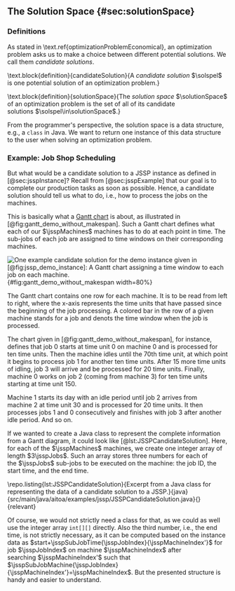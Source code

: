 ## The Solution Space {#sec:solutionSpace}

### Definitions

As stated in \text.ref{optimizationProblemEconomical}, an optimization problem asks us to make a choice between different potential solutions.
We call them *candidate solutions*.

\text.block{definition}{candidateSolution}{A *candidate solution*&nbsp;$\solspel$ is one potential solution of an optimization problem.}

\text.block{definition}{solutionSpace}{The *solution space*&nbsp;$\solutionSpace$ of an optimization problem is the set of all of its candidate solutions&nbsp;$\solspel\in\solutionSpace$.}

From the programmer's perspective, the solution space is a data structure, e.g., a `class` in Java.
We want to return one instance of this data structure to the user when solving an optimization problem.

### Example: Job Shop Scheduling

But what would be a candidate solution to a JSSP instance as defined in [@sec:jsspInstance]?
Recall from [@sec:jsspExample] that our goal is to complete our production tasks as soon as possible.
Hence, a candidate solution should tell us what to do, i.e., how to process the jobs on the machines.

This is basically what a [Gantt chart](http://en.wikipedia.org/wiki/Gantt_chart) is about, as illustrated in [@fig:gantt_demo_without_makespan].
Such a Gantt chart defines what each of our&nbsp;$\jsspMachines$ machines has to do at each point in time.
The sub-jobs of each job are assigned to time windows on their corresponding machines.

![One example candidate solution for the demo instance given in [@fig:jssp_demo_instance]: A Gantt chart assigning a time window to each job on each machine.](\relative.path{gantt_demo_without_makespan.svgz}){#fig:gantt_demo_without_makespan width=80%}

The Gantt chart contains one row for each machine.
It is to be read from left to right, where the x-axis represents the time units that have passed since the beginning of the job processing.
A colored bar in the row of a given machine stands for a job and denots the time window when the job is processed.

The chart given in [@fig:gantt_demo_without_makespan], for instance, defines that job&nbsp;0 starts at time unit&nbsp;0 on machine&nbsp;0 and is processed for ten time units.
Then the machine idles until the 70th time unit, at which point it begins to process job&nbsp;1 for another ten time units.
After 15 more time units of idling, job&nbsp;3 will arrive and be processed for 20 time units.
Finally, machine&nbsp;0 works on job&nbsp;2 (coming from machine&nbsp;3) for ten time units starting at time unit 150.

Machine&nbsp;1 starts its day with an idle period until job&nbsp;2 arrives from machine&nbsp;2 at time unit 30 and is processed for 20 time units.
It then processes jobs&nbsp;1 and 0 consecutively and finishes with job&nbsp;3 after another idle period.
And so on.

If we wanted to create a Java class to represent the complete information from a Gantt diagram, it could look like [@lst:JSSPCandidateSolution].
Here, for each of the&nbsp;$\jsspMachines$ machines, we create one integer array of length&nbsp;$3\jsspJobs$.
Such an array stores three numbers for each of the&nbsp;$\jsspJobs$ sub-jobs to be executed on the machine: the job ID, the start time, and the end time.

\repo.listing{lst:JSSPCandidateSolution}{Excerpt from a Java class for representing the data of a candidate solution to a JSSP.}{java}{src/main/java/aitoa/examples/jssp/JSSPCandidateSolution.java}{}{relevant}

Of course, we would not strictly need a class for that, as we could as well use the integer array `int[][]` directly.
Also the third number, i.e., the end time, is not strictly necessary, as it can be computed based on the instance data as $start+\jsspSubJobTime{\jsspJobIndex}{\jsspMachineIndex'}$ for job&nbsp;$\jsspJobIndex$ on machine&nbsp;$\jsspMachineIndex$ after searching&nbsp;$\jsspMachineIndex'$ such that $\jsspSubJobMachine{\jsspJobIndex}{\jsspMachineIndex'}=\jsspMachineIndex$.
But the presented structure is handy and easier to understand.
